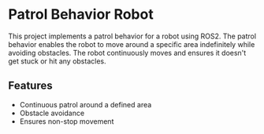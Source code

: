 # Patrol Behavior Robot

This project implements a patrol behavior for a robot using ROS2. The patrol behavior enables the robot to move around a specific area indefinitely while avoiding obstacles. The robot continuously moves and ensures it doesn't get stuck or hit any obstacles.

## Features
- Continuous patrol around a defined area
- Obstacle avoidance
- Ensures non-stop movement
